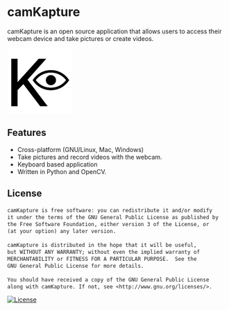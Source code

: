 # camKapture

camKapture is an open source application that allows users to access their webcam device and take pictures or create videos.

<img src="assets/camkapture.png" alt="camKapture" width="150"/>

## Features

- Cross-platform (GNU/Linux, Mac, Windows)
- Take pictures and record videos with the webcam.
- Keyboard based application
- Written in Python and OpenCV.

## License

```
camKapture is free software: you can redistribute it and/or modify
it under the terms of the GNU General Public License as published by
the Free Software Foundation, either version 3 of the License, or
(at your option) any later version.

camKapture is distributed in the hope that it will be useful,
but WITHOUT ANY WARRANTY; without even the implied warranty of
MERCHANTABILITY or FITNESS FOR A PARTICULAR PURPOSE.  See the
GNU General Public License for more details.

You should have received a copy of the GNU General Public License
along with camKapture. If not, see <http://www.gnu.org/licenses/>.
```

[![License](https://www.gnu.org/graphics/gplv3-with-text-136x68.png)](https://github.com/manojuppala/camKapture/blob/main/LICENSE)
